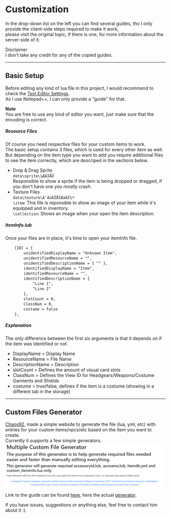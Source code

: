 # Customization
In the drop-down list on the left you can find several guides, tho I only provide the client-side steps required to make it work,  
please visit the original topic, if there is one, for more information about the server-side of it.

Disclaimer  
I don't take any credit for any of the copied guides.
___
## Basic Setup
Before editing any kind of lua file in this project, I would recommend to check the [Text Editor Settings](https://llchrisll.github.io/ROTPDocs/contribution/#text-editor-settings).  
As I use Notepad++, I can only provide a "guide" for that.

**Note**  
You are free to use any kind of editor you want, just make sure that the encoding is correct.  

##### Resource Files  
Of course you need respective files for your custom items to work.  
The basic setup contains 3 files, which is used for every other item as well.  
But depending on the item type you want to add you require additional files to see the item correctly, which are descriped in the sections below.

* Drop & Drag Sprite  
   `data\sprite\¾ÆÀÌÅÛ`  
    Responsible to show a sprite if the item is being dropped or dragged, if you don't have one you mostly crash.
* Texture Files  
  `data\texture\À¯ÀúÀÎÅÍÆäÀÌ½º`  
    `\item`: This file is reponsible to show an image of your item while it's equipped and in inventory.  
    `\collection`: Shows an image when your open the item description.

##### ItemInfo.lub  
Once your files are in place, it's time to open your itemInfo file.  
```
	[ID] = {
		unidentifiedDisplayName = "Unknown Item",
		unidentifiedResourceName = "",
		unidentifiedDescriptionName = { "" },
		identifiedDisplayName = "Item",
		identifiedResourceName = "",
		identifiedDescriptionName = {
			"Line 1",
			"Line 2"
		},
		slotCount = 0,
		ClassNum = 0,
		costume = false
	},
```
##### Explanation  
The only difference between the first six arguments is that it depends on if the item was Identified or not.

- DisplayName = Display Name
- ResourceName = File Name
- DescriptionName = Description
- slotCount = Defines the amount of visual card slots
- ClassNum = Defines the View ID for Headgears/Weapons/Costume Garments and Shields
- costume = true/false, defines if the item is a costume (showing in a different tab in the storage)
___
## Custom Files Generator  
[Chaos92](https://rathena.org/board/profile/6755-chaos92/), made a simple website to generate the file (lua, yml, etc) with entries for your custom items/npcs/etc based on the item you want to create.  
Currently it supports a few simple generators.  
![](../images/Chaos92_Generator.png)  

Link to the guide can be found [here](https://rathena.org/board/topic/140207-multiple-custom-files-generator/),
here the actual [generator](https://x-files.amirazman.my/customfilegenerator/).

If you have issues, suggestions or anything else, feel free to contact him about it :).